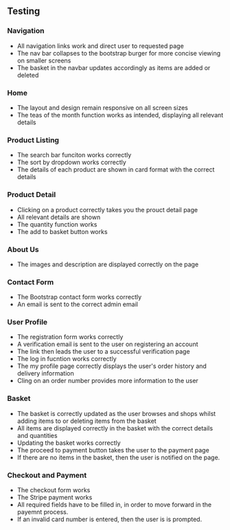 ## Testing

### Navigation
- All navigation links work and direct user to requested page
- The nav bar collapses to the bootstrap burger for more concise viewing on smaller screens
- The basket in the navbar updates accordingly as items are added or deleted


### Home
- The layout and design remain responsive on all screen sizes
- The teas of the month function works as intended, displaying all relevant details


### Product Listing
- The search bar funciton works correctly
- The sort by dropdown works correctly
- The details of each product are shown in card format with the correct details

### Product Detail
- Clicking on a product correctly takes you the prouct detail page
- All relevant details are shown
- The quantity function works
- The add to basket button works

### About Us
- The images and description are displayed correctly on the page

### Contact Form
- The Bootstrap contact form works correctly
- An email is sent to the correct admin email

### User Profile
- The registration form works correctly
- A verification email is sent to the user on registering an account
- The link then leads the user to a successful verification page
- The log in fucntion works correctly
- The my profile page correctly displays the user's order history and delivery information
- Cling on an order number provides more information to the user

### Basket
- The basket is correctly updated as the user browses and shops whilst adding items to or deleting items from the basket
- All items are displayed correctly in the basket with the correct details and quantities
- Updating the basket works correctly
- The proceed to payment button takes the user to the payment page
- If there are no items in the basket, then the user is notified on the page.

### Checkout and Payment
- The checkout form works
- The Stripe payment works
- All required fields have to be filled in, in order to move forward in the payemnt process.
- If an invalid card number is entered, then the user is is prompted.